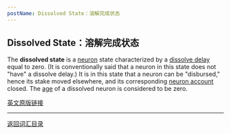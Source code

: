 ```yaml
---
postName: Dissolved State：溶解完成状态
---
```

## Dissolved State：溶解完成状态

The **dissolved state** is a [neuron](../N/neuron) state characterized by a [dissolve delay](dissolvedelay) equal to zero. (It is conventionally said that a neuron in this state does not "have" a dissolve delay.) It is in this state that a neuron can be "disbursed," hence its stake moved elsewhere, and its corresponding [neuron account](../N/neuronaccount) closed. The [age](../N/neuronage) of a dissolved neuron is considered to be zero.

[英文原版链接](https://wiki.internetcomputer.org/wiki/Glossary)

---
[返回词汇目录](../glossary)